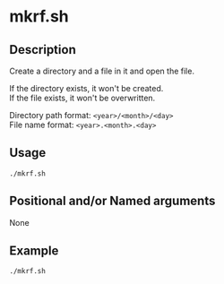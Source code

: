 # mkrf.sh

## Description
Create a directory and a file in it and open the file.

If the directory exists, it won't be created.  
If the file exists, it won't be overwritten.

Directory path format: `<year>/<month>/<day>`  
File name format: `<year>.<month>.<day>`

## Usage

`./mkrf.sh`

## Positional and/or Named arguments

None

## Example

`./mkrf.sh`
